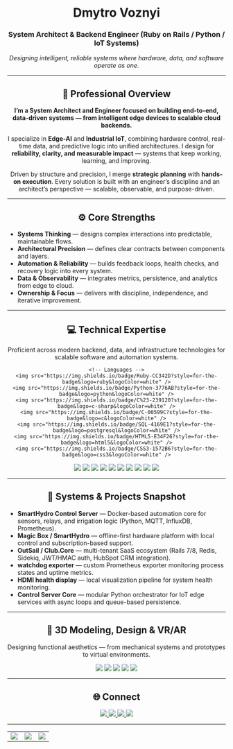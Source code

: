 <div align="center">
    <h1>Dmytro Voznyi</h1>
    <h3>System Architect & Backend Engineer (Ruby on Rails / Python / IoT Systems)</h3>
    <p><em>Designing intelligent, reliable systems where hardware, data, and software operate as one.</em></p>
</div>

---

<div align="center">
    <h2>🚀 Professional Overview</h2>
    <p><strong>I’m a System Architect and Engineer focused on building end-to-end, data-driven systems — from intelligent edge devices to scalable cloud backends.</strong></p>
    <p>I specialize in <b>Edge-AI</b> and <b>Industrial IoT</b>, combining hardware control, real-time data, and predictive logic into unified architectures. 
       I design for <b>reliability, clarity, and measurable impact</b> — systems that keep working, learning, and improving.</p>
    <p>Driven by structure and precision, I merge <b>strategic planning</b> with <b>hands-on execution</b>. 
       Every solution is built with an engineer’s discipline and an architect’s perspective — scalable, observable, and purpose-driven.</p>
</div>

---

<div align="center">
    <h2>⚙️ Core Strengths</h2>
</div>

<ul align="left">
    <li><strong>Systems Thinking</strong> — designs complex interactions into predictable, maintainable flows.</li>
    <li><strong>Architectural Precision</strong> — defines clear contracts between components and layers.</li>
    <li><strong>Automation & Reliability</strong> — builds feedback loops, health checks, and recovery logic into every system.</li>
    <li><strong>Data & Observability</strong> — integrates metrics, persistence, and analytics from edge to cloud.</li>
    <li><strong>Ownership & Focus</strong> — delivers with discipline, independence, and iterative improvement.</li>
</ul>

---

<div align="center">
    <h2>💻 Technical Expertise</h2>
</div>

<div align="center">
    <p>Proficient across modern backend, data, and infrastructure technologies for scalable software and automation systems.</p>

    <!-- Languages -->
    <img src="https://img.shields.io/badge/Ruby-CC342D?style=for-the-badge&logo=ruby&logoColor=white" />
    <img src="https://img.shields.io/badge/Python-3776AB?style=for-the-badge&logo=python&logoColor=white" />
    <img src="https://img.shields.io/badge/C%23-239120?style=for-the-badge&logo=c-sharp&logoColor=white" />
    <img src="https://img.shields.io/badge/C-00599C?style=for-the-badge&logo=c&logoColor=white" />
    <img src="https://img.shields.io/badge/SQL-4169E1?style=for-the-badge&logo=postgresql&logoColor=white" />
    <img src="https://img.shields.io/badge/HTML5-E34F26?style=for-the-badge&logo=html5&logoColor=white" />
    <img src="https://img.shields.io/badge/CSS3-1572B6?style=for-the-badge&logo=css3&logoColor=white" />
</div>

<div align="center">
    <!-- Frameworks & DevOps -->
    <img src="https://img.shields.io/badge/Rails-CC0000?style=for-the-badge&logo=ruby-on-rails&logoColor=white" />
    <img src="https://img.shields.io/badge/Flask-000000?style=for-the-badge&logo=flask&logoColor=white" />
    <img src="https://img.shields.io/badge/AWS-232F3E?style=for-the-badge&logo=amazon-aws&logoColor=white" />
    <img src="https://img.shields.io/badge/Docker-2496ED?style=for-the-badge&logo=docker&logoColor=white" />
    <img src="https://img.shields.io/badge/Portainer-13BEBB?style=for-the-badge&logo=portainer&logoColor=white" />
    <img src="https://img.shields.io/badge/Redis-DC382D?style=for-the-badge&logo=redis&logoColor=white" />
    <img src="https://img.shields.io/badge/PostgreSQL-4169E1?style=for-the-badge&logo=postgresql&logoColor=white" />
    <img src="https://img.shields.io/badge/InfluxDB-22ADF6?style=for-the-badge&logo=influxdb&logoColor=white" />
    <img src="https://img.shields.io/badge/Prometheus-E6522C?style=for-the-badge&logo=prometheus&logoColor=white" />
    <img src="https://img.shields.io/badge/Grafana-F46800?style=for-the-badge&logo=grafana&logoColor=white" />
</div>

---

<div align="center">
    <h2>🧩 Systems & Projects Snapshot</h2>
</div>

<ul align="left">
    <li><strong>SmartHydro Control Server</strong> — Docker-based automation core for sensors, relays, and irrigation logic (Python, MQTT, InfluxDB, Prometheus).</li>
    <li><strong>Magic Box / SmartHydro</strong> — offline-first hardware platform with local control and subscription-based support.</li>
    <li><strong>OutSail / Club.Core</strong> — multi-tenant SaaS ecosystem (Rails 7/8, Redis, Sidekiq, JWT/HMAC auth, HubSpot CRM integration).</li>
    <li><strong>watchdog exporter</strong> — custom Prometheus exporter monitoring process states and uptime metrics.</li>
    <li><strong>HDMI health display</strong> — local visualization pipeline for system health monitoring.</li>
    <li><strong>Control Server Core</strong> — modular Python orchestrator for IoT edge services with async loops and queue-based persistence.</li>
</ul>

---

<div align="center">
    <h2>🎨 3D Modeling, Design & VR/AR</h2>
    <p>Designing functional aesthetics — from mechanical systems and prototypes to virtual environments.</p>
    <img src="https://img.shields.io/badge/Fusion_360-007ACC?style=for-the-badge&logo=autodesk&logoColor=white" />
    <img src="https://img.shields.io/badge/Blender-F5792A?style=for-the-badge&logo=blender&logoColor=white" />
    <img src="https://img.shields.io/badge/DaVinci_Resolve-FFFFFF?style=for-the-badge&logo=blackmagic-design&logoColor=black" />
    <img src="https://img.shields.io/badge/Unity-000000?style=for-the-badge&logo=unity&logoColor=white" />
    <img src="https://img.shields.io/badge/Meshmixer-007ACC?style=for-the-badge&logo=simplybuilt&logoColor=white" />
</div>

---

<div align="center">
    <h2>🌐 Connect</h2>
    <a href="https://www.linkedin.com/in/dmytro-voznyi">
        <img src="https://img.shields.io/badge/LinkedIn-0077B5?style=for-the-badge&logo=linkedin&logoColor=white" />
    </a>
    <a href="https://github.com/Dimafanrock">
        <img src="https://img.shields.io/badge/GitHub-000000?style=for-the-badge&logo=github&logoColor=white" />
    </a>
    <a href="https://t.me/Knight866">
        <img src="https://img.shields.io/badge/Telegram-26A5E4?style=for-the-badge&logo=telegram&logoColor=white" />
    </a>
    <a href="mailto:dimafanrock1@gmail.com">
        <img src="https://img.shields.io/badge/Email-D14836?style=for-the-badge&logo=gmail&logoColor=white" />
    </a>
</div>

---

<table align="center" width="100%" height="100%">
    <tr>
        <td><img style="border:none;" src="https://github-profile-summary-cards.vercel.app/api/cards/stats?username=Dimafanrock&theme=github_dark"/></td>
        <td><img style="border:none;" src="https://github-profile-summary-cards.vercel.app/api/cards/repos-per-language?username=Dimafanrock&theme=github_dark"/></td>
        <td><img style="border:none;" src="https://github-profile-summary-cards.vercel.app/api/cards/most-commit-language?username=Dimafanrock&theme=github_dark"/></td>
    </tr>
</table>
